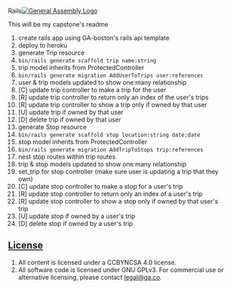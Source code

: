 Rails[![General Assembly Logo](https://camo.githubusercontent.com/1a91b05b8f4d44b5bbfb83abac2b0996d8e26c92/687474703a2f2f692e696d6775722e636f6d2f6b6538555354712e706e67)](https://generalassemb.ly/education/web-development-immersive)

This will be my capstone's readme

1. create rails app using GA-boston's rails api template
2. deploy to heroku
3. generate Trip resource
  1. `bin/rails generate scaffold trip name:string`
  2. trip model inherits from ProtectedController
  3. `bin/rails generate migration AddUserToTrips user:references`
  4. user & trip models updated to show one:many relationship
  5. [C] update trip controller to make a trip for the user
  6. [R] update trip controller to return only an index of the user's trips
  7. [R] update trip controller to show a trip only if owned by that user
  8. [U] update trip if owned by that user
  9. [D] delete trip if owned by that user
4. generate Stop resource
  1. `bin/rails generate scaffold stop location:string date:date`
  2. stop model inherits from ProtectedController
  3. `bin/rails generate migration AddTripToStops trip:references`
  4. nest stop routes within trip routes
  5. trip & stop models updated to show one:many relationship
  6. set_trip for stop controller (make sure user is updating a trip that they own)
  7. [C] update stop controller to make a stop for a user's trip
  8. [R] update stop controller to return only an index of a user's trip
  9. [R] update stop controller to show a stop only if owned by that user's trip
  10. [U] update stop if owned by a user's trip
  11. [D] delete stop if owned by a user's trip



## [License](LICENSE)

1.  All content is licensed under a CC­BY­NC­SA 4.0 license.
1.  All software code is licensed under GNU GPLv3. For commercial use or
    alternative licensing, please contact legal@ga.co.
